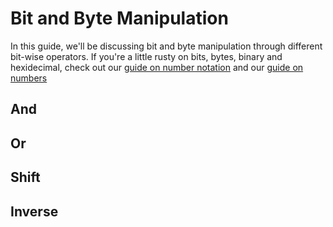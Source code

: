 # Bit and Byte Manipulation

In this guide, we'll be discussing bit and byte manipulation through different bit-wise operators. If you're a little rusty on bits, bytes, binary and hexidecimal, check out our [guide on number notation](./number_notations.md) and our [guide on numbers](./numbers.md)

## And

## Or

## Shift

## Inverse
